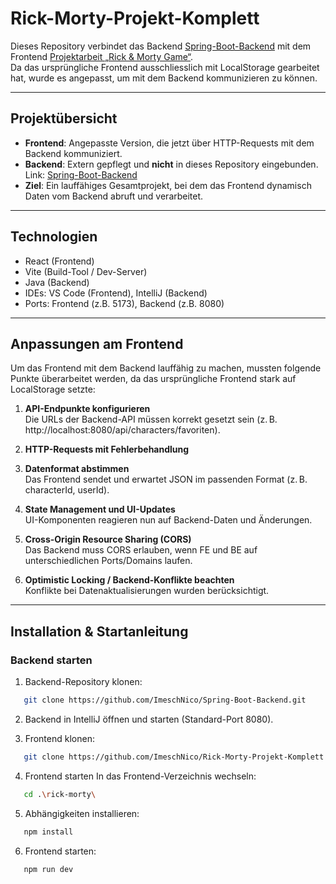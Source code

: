 # Rick-Morty-Projekt-Komplett

Dieses Repository verbindet das Backend [Spring-Boot-Backend](https://github.com/ImeschNico/Spring-Boot-Backend) mit dem Frontend [Projektarbeit „Rick & Morty Game“](https://github.com/ImeschNico/React-Projektarbeit-Rick-Morty-Game).  
Da das ursprüngliche Frontend ausschliesslich mit LocalStorage gearbeitet hat, wurde es angepasst, um mit dem Backend kommunizieren zu können.

---

## Projektübersicht

- **Frontend**: Angepasste Version, die jetzt über HTTP-Requests mit dem Backend kommuniziert.
- **Backend**: Extern gepflegt und **nicht** in dieses Repository eingebunden. Link: [Spring-Boot-Backend](https://github.com/ImeschNico/Spring-Boot-Backend)
- **Ziel**: Ein lauffähiges Gesamtprojekt, bei dem das Frontend dynamisch Daten vom Backend abruft und verarbeitet.

---

## Technologien

- React (Frontend)
- Vite (Build-Tool / Dev-Server)
- Java (Backend)
- IDEs: VS Code (Frontend), IntelliJ (Backend)
- Ports: Frontend (z.B. 5173), Backend (z.B. 8080)

---

## Anpassungen am Frontend

Um das Frontend mit dem Backend lauffähig zu machen, mussten folgende Punkte überarbeitet werden, da das ursprüngliche Frontend stark auf LocalStorage setzte:

1. **API-Endpunkte konfigurieren**  
   Die URLs der Backend-API müssen korrekt gesetzt sein (z. B. http://localhost:8080/api/characters/favoriten).

2. **HTTP-Requests mit Fehlerbehandlung**  

3. **Datenformat abstimmen**  
   Das Frontend sendet und erwartet JSON im passenden Format (z. B. characterId, userId).

4. **State Management und UI-Updates**  
   UI-Komponenten reagieren nun auf Backend-Daten und Änderungen.

5. **Cross-Origin Resource Sharing (CORS)**  
   Das Backend muss CORS erlauben, wenn FE und BE auf unterschiedlichen Ports/Domains laufen.

6. **Optimistic Locking / Backend-Konflikte beachten**  
   Konflikte bei Datenaktualisierungen wurden berücksichtigt.

---

## Installation & Startanleitung

### Backend starten

1. Backend-Repository klonen:
```bash
   git clone https://github.com/ImeschNico/Spring-Boot-Backend.git
```

2. Backend in IntelliJ öffnen und starten (Standard-Port 8080).

3. Frontend klonen:
```bash
   git clone https://github.com/ImeschNico/Rick-Morty-Projekt-Komplett.git
```

4. Frontend starten
In das Frontend-Verzeichnis wechseln:
```bash
   cd .\rick-morty\
```

5. Abhängigkeiten installieren:
```bash
   npm install
```

6. Frontend starten:
```bash
   npm run dev
```
